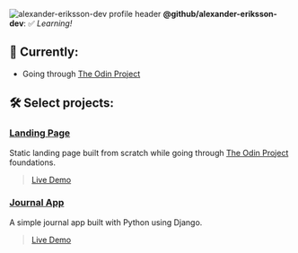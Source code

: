 ![alexander-eriksson-dev profile header](https://i.imgur.com/2r8RRrn.png)
**@github/alexander-eriksson-dev**: ✅ *Learning!*

## 📖 Currently: 

- Going through [The Odin Project](https://www.theodinproject.com/)

## 🛠 Select projects: 

### [Landing Page](https://github.com/alexander-eriksson-dev/odin-landing-page)
Static landing page built from scratch while going through [The Odin Project](https://www.theodinproject.com/) foundations.
> [Live Demo](https://alexander-eriksson-dev.github.io/odin-landing-page/)

### [Journal App](https://github.com/alexander-eriksson-dev/journal)
A simple journal app built with Python using Django. 
> [Live Demo](https://warm-scrubland-19058.herokuapp.com/login?next=/)
